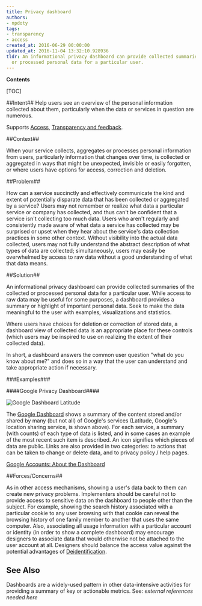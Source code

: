 ```yaml
---
title: Privacy dashboard
authors:
- npdoty
tags:
- transparency
- access
created_at: 2016-06-29 00:00:00
updated_at: 2016-11-04 13:32:10.928936
tldr: An informational privacy dashboard can provide collected summaries of the collected
  or processed personal data for a particular user.
---
```


**Contents**

[TOC]

##Intent##
Help users see an overview of the personal information collected about them, particularly when the data or services in question are numerous.

Supports [Access](Access), [Transparency and feedback](Transparency-and-feedback).

##Context##

When your service collects, aggregates or processes personal information from users, particularly information that changes over time, is collected or aggregated in ways that might be unexpected, invisible or easily forgotten, or where users have options for access, correction and deletion.

##Problem##

How can a service succinctly and effectively communicate the kind and extent of potentially disparate data that has been collected or aggregated by a service? Users may not remember or realize what data a particular service or company has collected, and thus can't be confident that a service isn't collecting too much data. Users who aren't regularly and consistently made aware of what data a service has collected may be surprised or upset when they hear about the service's data collection practices in some other context. Without visibility into the actual data collected, users may not fully understand the abstract description of what types of data are collected; simultaneously, users may easily be overwhelmed by access to raw data without a good understanding of what that data means.

##Solution##

An informational privacy dashboard can provide collected summaries of the collected or processed personal data for a particular user. While access to raw data may be useful for some purposes, a dashboard provides a summary or highlight of important personal data. Seek to make the data meaningful to the user with examples, visualizations and statistics.

Where users have choices for deletion or correction of stored data, a dashboard view of collected data is an appropriate place for these controls (which users may be inspired to use on realizing the extent of their collected data).

In short, a dashboard answers the common user question "what do you know about me?" and does so in a way that the user can understand and take appropriate action if necessary.

###Examples###

####Google Privacy Dashboard####

![Google Dashboard Latitude](media/images/Google_Dashboard_Latitude.png)

The [Google Dashboard](https://google.com/dashboard) shows a summary of the content stored and/or shared by many (but not all) of Google's services (Latitude, Google's location sharing service, is shown above). For each service, a summary (with counts) of each type of data is listed, and in some cases an example of the most recent such item is described. An icon signifies which pieces of data are public. Links are also provided in two categories: to actions that can be taken to change or delete data, and to privacy policy / help pages.

[Google Accounts: About the Dashboard](http://www.google.com/support/accounts/bin/answer.py?answer#162744)

##Forces/Concerns##

As in other access mechanisms, showing a user's data back to them can create new privacy problems. Implementers should be careful not to provide access to sensitive data on the dashboard to people other than the subject. For example, showing the search history associated with a particular cookie to any user browsing with that cookie can reveal the browsing history of one family member to another that uses the same computer. Also, associating all usage information with a particular account or identity (in order to show a complete dashboard) may encourage designers to associate data that would otherwise not be attached to the user account at all. Designers should balance the access value against the potential advantages of [Deidentification](Deidentification).

## See Also ##

Dashboards are a widely-used pattern in other data-intensive activities for providing a summary of key or actionable metrics. See: _external references needed here_
